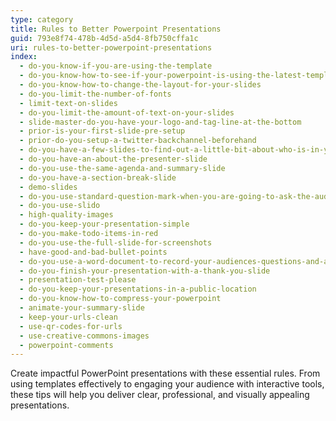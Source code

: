 ```yaml
---
type: category
title: Rules to Better Powerpoint Presentations
guid: 793e8f74-478b-4d5d-a5d4-8fb750cffa1c
uri: rules-to-better-powerpoint-presentations
index:
  - do-you-know-if-you-are-using-the-template
  - do-you-know-how-to-see-if-your-powerpoint-is-using-the-latest-template
  - do-you-know-how-to-change-the-layout-for-your-slides
  - do-you-limit-the-number-of-fonts
  - limit-text-on-slides
  - do-you-limit-the-amount-of-text-on-your-slides
  - slide-master-do-you-have-your-logo-and-tag-line-at-the-bottom
  - prior-is-your-first-slide-pre-setup
  - prior-do-you-setup-a-twitter-backchannel-beforehand
  - do-you-have-a-few-slides-to-find-out-a-little-bit-about-who-is-in-your-audience
  - do-you-have-an-about-the-presenter-slide
  - do-you-use-the-same-agenda-and-summary-slide
  - do-you-have-a-section-break-slide
  - demo-slides
  - do-you-use-standard-question-mark-when-you-are-going-to-ask-the-audience-something
  - do-you-use-slido
  - high-quality-images
  - do-you-keep-your-presentation-simple
  - do-you-make-todo-items-in-red
  - do-you-use-the-full-slide-for-screenshots
  - have-good-and-bad-bullet-points
  - do-you-use-a-word-document-to-record-your-audiences-questions-and-answers
  - do-you-finish-your-presentation-with-a-thank-you-slide
  - presentation-test-please
  - do-you-keep-your-presentations-in-a-public-location
  - do-you-know-how-to-compress-your-powerpoint
  - animate-your-summary-slide
  - keep-your-urls-clean
  - use-qr-codes-for-urls
  - use-creative-commons-images
  - powerpoint-comments
---
```


Create impactful PowerPoint presentations with these essential rules. From using templates effectively to engaging your audience with interactive tools, these tips will help you deliver clear, professional, and visually appealing presentations.
